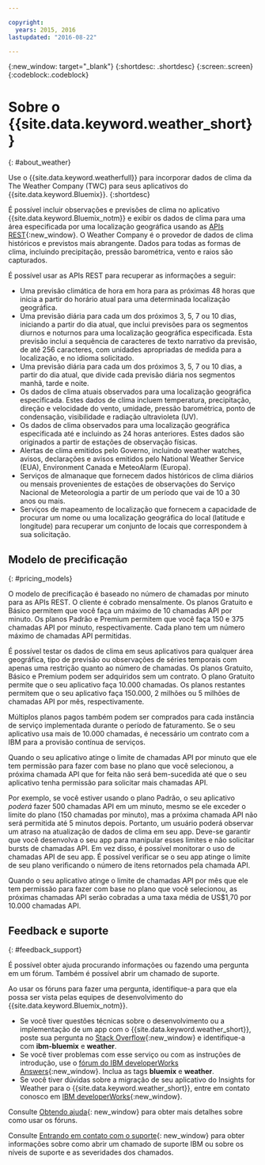 ```yaml
---

copyright:
  years: 2015, 2016
lastupdated: "2016-08-22"

---
```


{:new_window: target="_blank"}
{:shortdesc: .shortdesc}
{:screen:.screen}
{:codeblock:.codeblock}

# Sobre o {{site.data.keyword.weather_short}}
{: #about_weather}

Use o
{{site.data.keyword.weatherfull}}
para incorporar dados de clima da The Weather Company (TWC) para seus
aplicativos do
{{site.data.keyword.Bluemix}}.
{:shortdesc}

É possível incluir observações e previsões de clima no aplicativo {{site.data.keyword.Bluemix_notm}}
e exibir os dados de clima para uma área especificada por uma
localização geográfica usando as [APIs REST](https://twcservice.{APPDomain}/rest-api/){:new_window}.
O Weather Company é o provedor de dados de clima históricos e previstos
mais abrangente. Dados para todas as formas de clima,
incluindo precipitação, pressão barométrica, vento e raios são capturados.

É possível usar as APIs REST para recuperar as informações a seguir:

* Uma previsão climática de hora em hora para as próximas 48 horas que inicia a partir do horário atual para uma determinada localização geográfica.
* Uma previsão diária para cada um dos próximos 3, 5, 7 ou 10 dias, iniciando a partir do dia atual, que inclui previsões para os segmentos diurnos e noturnos para uma localização geográfica especificada. Esta previsão inclui a sequência de caracteres de texto narrativo da previsão, de até 256 caracteres, com unidades apropriadas de medida para a localização, e no idioma solicitado.
* Uma previsão diária para cada um dos próximos 3, 5, 7 ou 10 dias, a partir do dia atual, que divide cada previsão diária nos segmentos manhã, tarde e noite.
* Os dados de clima atuais observados para uma localização
geográfica especificada. Estes dados de clima incluem temperatura, precipitação, direção e velocidade do vento, umidade, pressão
barométrica, ponto de condensação, visibilidade e radiação
ultravioleta (UV).
* Os dados de clima observados para uma localização geográfica especificada até e incluindo as 24 horas anteriores. Estes dados são originados a
partir de estações de observação físicas.
* Alertas de clima emitidos pelo Governo, incluindo weather watches, avisos, declarações e avisos emitidos pelo National Weather Service (EUA), Environment Canada e MeteoAlarm (Europa).
* Serviços de almanaque que fornecem dados históricos de clima diários ou mensais provenientes de estações de observações do Serviço Nacional de Meteorologia a partir de um período que vai de 10 a 30 anos ou mais.
* Serviços de mapeamento de localização que fornecem a capacidade de procurar um nome ou uma localização geográfica do local (latitude e longitude) para recuperar um conjunto de locais que correspondem à sua
solicitação.

## Modelo de precificação
{: #pricing_models}

O modelo de precificação é baseado no número de chamadas por minuto para as APIs
REST. O cliente é cobrado mensalmente. Os planos Gratuito e Básico permitem que você
faça um máximo de 10 chamadas API por minuto. Os planos Padrão e Premium
permitem que você faça 150 e 375 chamadas API por minuto, respectivamente. Cada plano tem
um número máximo de chamadas API permitidas.

É possível testar os dados
de clima em seus aplicativos para qualquer área geográfica, tipo de
previsão ou observações de séries temporais com apenas uma restrição
quanto ao número de chamadas. Os planos Gratuito, Básico e Premium podem ser adquiridos
sem um contrato. O plano Gratuito permite que o seu aplicativo faça 10.000 chamadas. Os
planos restantes permitem que o seu aplicativo faça 150.000, 2 milhões
ou 5 milhões de chamadas API por mês, respectivamente.

Múltiplos planos pagos também podem ser comprados para cada instância de serviço implementada
durante o período de faturamento. Se o seu aplicativo usa mais de 10.000 chamadas,
é necessário um contrato com a IBM para a provisão contínua de serviços.

Quando o seu aplicativo atinge o limite de chamadas API por minuto que ele tem permissão para
fazer com base no plano que você selecionou, a próxima chamada API que for feita
não será bem-sucedida até que o seu aplicativo tenha permissão para solicitar mais chamadas API.

Por exemplo, se você estiver usando o plano Padrão, o seu aplicativo *poderá* fazer 500 chamadas API
em um minuto, mesmo se ele exceder o limite do plano (150 chamadas por minuto),
mas a próxima chamada API não será permitida até 5 minutos depois. Portanto, um usuário poderá observar um atraso na atualização de dados de clima em seu app.
Deve-se garantir que você desenvolva o seu app para manipular esses limites e não solicitar bursts de chamadas
API. Em vez disso, é possível
monitorar o uso de chamadas API de seu app.
É possível verificar se o seu app atinge
o limite de seu plano verificando o número de itens retornados pela chamada API.

Quando o seu aplicativo atinge o limite de chamadas API por mês que ele tem permissão para fazer
com base no plano que você selecionou, as próximas chamadas API serão cobradas a uma taxa
média de US$1,70 por 10.000 chamadas API.

## Feedback e suporte
{: #feedback_support}

É possível obter ajuda procurando informações ou fazendo uma pergunta em um fórum. Também é possível abrir um chamado de suporte.

Ao usar os fóruns para fazer uma pergunta, identifique-a para que ela possa ser vista pelas equipes de desenvolvimento do {{site.data.keyword.Bluemix_notm}}.

* Se você tiver questões técnicas sobre o desenvolvimento ou a implementação de um app com o {{site.data.keyword.weather_short}}, poste sua pergunta no [Stack Overflow](https://stackoverflow.com/questions/tagged/ibm-bluemix+weather){:new_window} e identifique-a com **ibm-bluemix** e **weather**.
* Se você tiver problemas com esse serviço ou com as instruções de introdução, use o [fórum do IBM developerWorks Answers](https://developer.ibm.com/answers/topics/weather/?smartspace=bluemix){:new_window}. Inclua as tags **bluemix** e **weather**.
* Se você tiver dúvidas sobre a migração de seu aplicativo do Insights for Weather para o {{site.data.keyword.weather_short}},
entre em contato conosco em [IBM developerWorks](http://www.ibm.com/developerworks){:new_window}.

Consulte [Obtendo ajuda](https://console.{DomainName}/docs/support/index.html#getting-help){: new_window} para obter mais detalhes sobre como usar os fóruns.

Consulte [Entrando em contato com o suporte](https://console.{DomainName}/docs/support/index.html#contacting-support){: new_window} para obter informações sobre como abrir um chamado de suporte IBM ou sobre os níveis de suporte e as severidades dos chamados.
